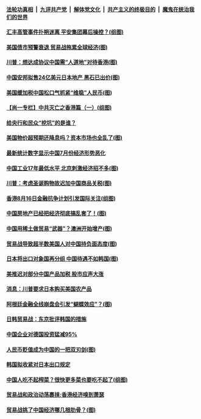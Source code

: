 ####  [法轮功真相](../../../../basic/blob/master/README.md?t=08151548) &nbsp;|&nbsp; [九评共产党](../../../../9ping.md/blob/master/README.md?t=08151548) &nbsp;|&nbsp; [解体党文化](../../../../jtdwh.md/blob/master/README.md?t=08151548)  &nbsp;|&nbsp; [共产主义的终极目的](../../../../gczydzjmd.md/blob/master/README.md?t=08151548) &nbsp;|&nbsp; [魔鬼在统治我们的世界](../../../../mgztzwmdsj.md/blob/master/README.md?t=08151548) 

#### [汇丰高管事件扑朔迷离 平安集团幕后操控？(组图)](../pages/p5/903808.md?t=08151548) 

#### [美国债市预警衰退 贸易战拖累全球经济(图)](../pages/p5/903796.md?t=08151548) 

#### [川普：想达成协议中国需“人道地”对待香港(图)](../pages/p5/903767.md?t=08151548) 

#### [中国安邦拟售24亿美元日本地产 黑石已出价(图)](../pages/p5/903730.md?t=08151548) 

#### [美国缓加税中国松口气抓紧“维稳”人民币(图)](../pages/p5/903720.md?t=08151548) 

#### [【尚一专栏】中共灭亡之香港篇（一）(组图)](../pages/p5/903743.md?t=08151548) 

#### [给央行和民众“挖坑”的是谁？](../pages/p5/903750.md?t=08151548) 

#### [美国物价超预期还降息吗？资本市场也全乱了(图)](../pages/p5/903729.md?t=08151548) 

#### [最新统计数字显示中国7月份经济形势恶化](../pages/p5/903701.md?t=08151548) 

#### [中国工业17年最低水平 北京刺激经济招不多(图)](../pages/p5/903698.md?t=08151548) 

#### [川普：考虑圣诞购物故迟加中国商品关税(图)](../pages/p5/903659.md?t=08151548) 

#### [香港8月16日金融抗争计划引发国际关注(组图)](../pages/p5/903623.md?t=08151548) 

#### [中国房地产已经把经济彻底搞乱套了！(图)](../pages/p5/903622.md?t=08151548) 

#### [中国用稀土做贸易“武器”？澳洲开始增产(图)](../pages/p5/903621.md?t=08151548) 

#### [贸易战导致超半数美国人对中国持负面态度(图)](../pages/p5/903630.md?t=08151548) 

#### [日本将出口对象国再分组 中国待遇不如韩国(图)](../pages/p5/903620.md?t=08151548) 

#### [美推迟对部分中国产品加税 股市应声大涨](../pages/p5/903624.md?t=08151548) 

#### [消息：川普要求日本购买美国农产品](../pages/p5/903618.md?t=08151548) 

#### [阿根廷金融全线崩盘会引发“蝴蝶效应”？(图)](../pages/p5/903590.md?t=08151548) 

#### [日韩贸易战：东京批评韩国的措施](../pages/p5/903580.md?t=08151548) 

#### [中国企业对德国投资猛减95%](../pages/p5/903579.md?t=08151548) 

#### [人民币贬值成为中国的一把双刃剑(图)](../pages/p5/903578.md?t=08151548) 

#### [韩国拟收紧对日本出口规定](../pages/p5/903577.md?t=08151548) 

#### [中国人吃不起榨菜？很快更多菜也要吃不起了(组图)](../pages/p5/903485.md?t=08151548) 

#### [贸易战和政治动荡裹挟:香港经济嗅到萧瑟](../pages/p5/903523.md?t=08151548) 

#### [贸易战挑了中国经济哪几根肋骨？(图)](../pages/p5/903522.md?t=08151548) 

